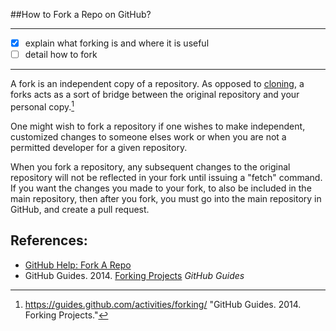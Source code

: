 ##How to Fork a Repo on GitHub?

---

- [x] explain what forking is and where it is useful
- [ ] detail how to fork

---

A fork is an independent copy of a repository. As opposed to [cloning](/content/git_cloning.md), a forks acts as a sort of bridge between the original repository and your personal copy.[^git-guides_forking]

One might wish to fork a repository if one wishes to make independent, customized changes to someone elses work or when you are not a permitted developer for a given repository.

When you fork a repository, any subsequent changes to the original repository will not be reflected in your fork until issuing a "fetch" command. If you want the changes you made to your fork, to also be included in the main repository, then after you fork, you must go into the main repository in GitHub, and create a pull request.

<!-- There are several concepts in the above paragraph that could be elaborated in greater detail. -->


## References:

* [GitHub Help: Fork A Repo](https://help.github.com/articles/fork-a-repo/)
* GitHub Guides. 2014. [Forking Projects](https://guides.github.com/activities/forking/) *GitHub Guides*

<!-- Add in-line citations to the main content body. -->

[^git-guides_forking]: https://guides.github.com/activities/forking/ "GitHub Guides. 2014. Forking Projects."

